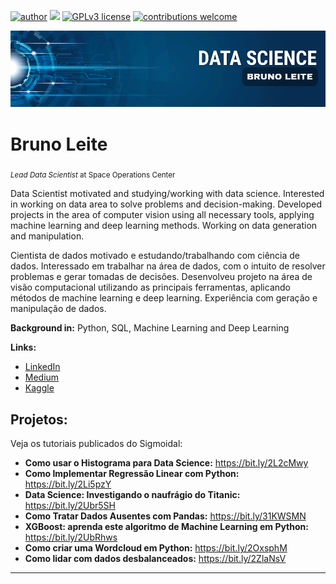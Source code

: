 [![author](https://img.shields.io/badge/author-brunoleite-orange)](https://www.linkedin.com/in/brunodsleite) [![](https://img.shields.io/badge/python-3.7+-blue.svg)](https://www.python.org/downloads/release/python-365/) [![GPLv3 license](https://img.shields.io/badge/License-GPLv3-blue.svg)](http://perso.crans.org/besson/LICENSE.html) [![contributions welcome](https://img.shields.io/badge/contributions-welcome-brightgreen.svg?style=flat)](https://github.com/brunodleite)

<p align="center">
  <img src="banner.png" >
</p>

# Bruno Leite
<sub>*Lead Data Scientist* at Space Operations Center</sub>

Data Scientist motivated and studying/working with data science. Interested in working on data area to solve problems and decision-making. Developed projects in the area of computer vision using all necessary tools, applying machine learning and deep learning methods. Working on data generation and manipulation.

Cientista de dados motivado e estudando/trabalhando com ciência de dados. Interessado em trabalhar na área de dados, com o intuito de resolver problemas e gerar tomadas de decisões. Desenvolveu projeto na área de visão computacional utilizando as principais ferramentas, aplicando métodos de machine learning e deep learning. Experiência com geração e manipulação de dados.

**Background in:** Python, SQL, Machine Learning and Deep Learning

**Links:**
* [LinkedIn](https://www.linkedin.com/in/brunodsleite)
* [Medium](https://bruno-d-leite.medium.com)
* [Kaggle](https://www.kaggle.com/brunodleite)

## Projetos:
Veja os tutoriais publicados do Sigmoidal:

* **Como usar o Histograma para Data Science:** https://bit.ly/2L2cMwy
* **Como Implementar Regressão Linear com Python:** https://bit.ly/2Li5pzY
* **Data Science: Investigando o naufrágio do Titanic:** https://bit.ly/2Ubr5SH
* **Como Tratar Dados Ausentes com Pandas:** https://bit.ly/31KWSMN
* **XGBoost: aprenda este algoritmo de Machine Learning em Python:** https://bit.ly/2UbRhws
* **Como criar uma Wordcloud em Python:** https://bit.ly/2OxsphM
* **Como lidar com dados desbalanceados:** https://bit.ly/2ZlaNsV

---




